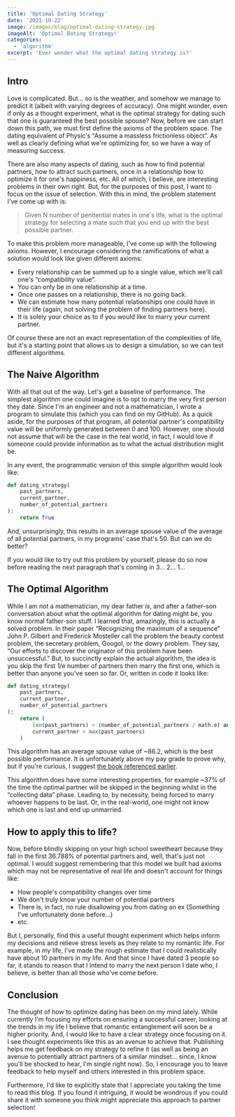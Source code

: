 ```yaml
---
title: 'Optimal Dating Strategy'
date: '2021-10-22'
image: /images/blog/optimal-dating-strategy.jpg
imageAlt: 'Optimal Dating Strategy!'
categories:
  - 'algorithm'
excerpt: 'Ever wonder what the optimal dating strategy is?'
---
```


## Intro

Love is complicated. But… so is the weather, and somehow we manage to predict it (albeit with varying degrees of accuracy). One might wonder, even if only as a thought experiment, what is the optimal strategy for dating such that one is guaranteed the best possible spouse? Now, before we can start down this path, we must first define the axioms of the problem space. The dating equivalent of Physic's “Assume a massless frictionless object”. As well as clearly defining what we're optimizing for, so we have a way of measuring success.

There are also many aspects of dating, such as how to find potential partners, how to attract such partners, once in a relationship how to optimize it for one's happiness, etc. All of which, I believe, are interesting problems in their own right. But, for the purposes of this post, I want to focus on the issue of selection. With this in mind, the problem statement I've come up with is:

> Given N number of penitential mates in one's life, what is the optimal strategy for selecting a mate such that you end up with the best possible partner.

To make this problem more manageable, I've come up with the following axioms. However, I encourage considering the ramifications of what a solution would look like given different axioms:

- Every relationship can be summed up to a single value, which we'll call one's “compatibility value”.
- You can only be in one relationship at a time.
- Once one passes on a relationship, there is no going back.
- We can estimate how many potential relationships one could have in their life (again, not solving the problem of finding partners here).
- It is solely your choice as to if you would like to marry your current partner.

Of course these are not an exact representation of the complexities of life, but it's a starting point that allows us to design a simulation, so we can test different algorithms.

## The Naive Algorithm

With all that out of the way. Let's get a baseline of performance. The simplest algorithm one could imagine is to opt to marry the very first person they date. Since I'm an engineer and not a mathematician, I wrote a program to simulate this (which you can find on my GitHub). As a quick aside, for the purposes of that program, all potential partner's compatibility value will be uniformly generated between 0 and 100. However, one should not assume that will be the case in the real world, in fact, I would love if someone could provide information as to what the actual distribution might be.

In any event, the programmatic version of this simple algorithm would look like:

```python
def dating_strategy(
    past_partners,
    current_partner,
    number_of_potential_partners
):
    return True
```

And, unsurprisingly, this results in an average spouse value of the average of all potential partners, in my programs' case that's 50. But can we do better?

If you would like to try out this problem by yourself, please do so now before reading the next paragraph that's coming in 3… 2… 1…

## The Optimal Algorithm

While I am not a mathematician, my dear father _is_, and after a father-son conversation about what the optimal algorithm for dating might be, you know normal father-son stuff. I learned that, amazingly, this is actually a solved problem. In their paper “Recognizing the maximum of a sequence” John P. Gilbert and Frederick Mosteller call the problem the beauty contest problem, the secretary problem, Googol, or the dowry problem. They say, “Our efforts to discover the originator of this problem have been unsuccessful.” But, to succinctly explain the actual algorithm, the idea is you skip the first 1/e number of partners then marry the first one, which is better than anyone you've seen so far. Or, written in code it looks like:

```python
def dating_strategy(
    past_partners,
    current_partner,
    number_of_potential_partners
):
    return (
        len(past_partners) > (number_of_potential_partners / math.e) and
        current_partner > max(past_partners)
    )
```

This algorithm has an average spouse value of ~86.2, which is the best possible performance. It is unfortunately above my pay grade to prove why, but if you're curious, I suggest [the book referenced earlier](https://books.google.com/books?id=dcgUsrsaZRYC).

This algorithm does have some interesting properties, for example ~37% of the time the optimal partner will be skipped in the beginning whilst in the “collecting data” phase. Leading to, by necessity, being forced to marry whoever happens to be last. Or, in the real-world, one might not know which one is last and end up unmarried.

## How to apply this to life?

Now, before blindly skipping on your high school sweetheart because they fall in the first 36.788% of potential partners and, well, that's just not optimal. I would suggest remembering that this model we built had axioms which may not be representative of real life and doesn't account for things like:

- How people's compatibility changes over time
- We don't truly know your number of potential partners
- There is, in fact, no rule disallowing you from dating an ex (Something I've unfortunately done before…)
- etc.

But I, personally, find this a useful thought experiment which helps inform my decisions and relieve stress levels as they relate to my romantic life. For example, in my life, I've made the rough estimate that I could realistically have about 10 partners in my life. And that since I have dated 3 people so far, it stands to reason that I intend to marry the next person I date who, I believe, is better than all those who've come before.

## Conclusion

The thought of how to optimize dating has been on my mind lately. While currently I'm focusing my efforts on ensuring a successful career, looking at the trends in my life I believe that romantic entanglement will soon be a higher priority. And, I would like to have a clear strategy once focusing on it. I see thought experiments like this as an avenue to achieve that. Publishing helps me get feedback on my strategy to refine it (as well as being an avenue to potentially attract partners of a similar mindset… since, I know you'll be shocked to hear, I'm single right now). So, I encourage you to leave feedback to help myself and others interested in this problem space.

Furthermore, I'd like to explicitly state that I appreciate you taking the time to read this blog. If you found it intriguing, it would be wondrous if you could share it with someone you think might appreciate this approach to partner selection!
